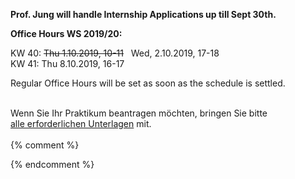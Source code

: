 

<b>Prof. Jung will handle Internship Applications up till Sept 30th.</b>
<br/>

<b> Office Hours WS 2019/20: </b>
<br/>

KW 40: <s>Thu 1.10.2019, 10-11</s>
&nbsp;&nbsp;Wed, 2.10.2019, 17-18<br/>
KW 41: Thu 8.10.2019, 16-17<br/>

Regular Office Hours will be set as soon as the schedule is settled.<br/><br/>


Wenn Sie Ihr Praktikum beantragen möchten, bringen Sie bitte<br />
<a href ="https://imi-bachelor.htw-berlin.de/studium/praktikum/#c10769">
alle erforderlichen Unterlagen</a> mit.
<br /><br />
{% comment %}
<div class="alert alert-info" role="alert"></div>

<div class="alert alert-danger" role="alert"></div>

{% endcomment %}
